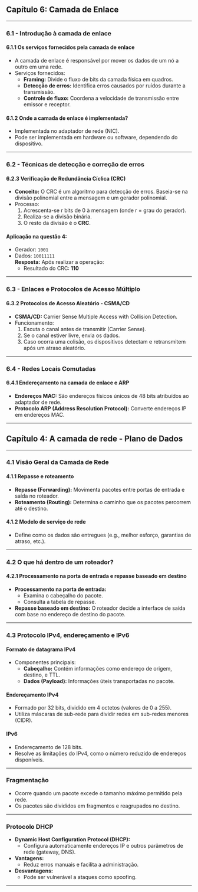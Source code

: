 
## **Capítulo 6: Camada de Enlace**

---

### **6.1 - Introdução à camada de enlace**

#### **6.1.1 Os serviços fornecidos pela camada de enlace**

- A camada de enlace é responsável por mover os dados de um nó a outro em uma rede.
- Serviços fornecidos:
    - **Framing:** Divide o fluxo de bits da camada física em quadros.
    - **Detecção de erros:** Identifica erros causados por ruídos durante a transmissão.
    - **Controle de fluxo:** Coordena a velocidade de transmissão entre emissor e receptor.

#### **6.1.2 Onde a camada de enlace é implementada?**

- Implementada no adaptador de rede (NIC).
- Pode ser implementada em hardware ou software, dependendo do dispositivo.

---

### **6.2 - Técnicas de detecção e correção de erros**

#### **6.2.3 Verificação de Redundância Cíclica (CRC)**

- **Conceito:** O CRC é um algoritmo para detecção de erros. Baseia-se na divisão polinomial entre a mensagem e um gerador polinomial.
- Processo:
    1. Acrescenta-se r bits de 0 à mensagem (onde r = grau do gerador).
    2. Realiza-se a divisão binária.
    3. O resto da divisão é o **CRC**.

#### **Aplicação na questão 4:**

- Gerador: `1001`
- Dados: `10011111`  
    **Resposta:** Após realizar a operação:
    - Resultado do CRC: **110**

---

### **6.3 - Enlaces e Protocolos de Acesso Múltiplo**

#### **6.3.2 Protocolos de Acesso Aleatório - CSMA/CD**

- **CSMA/CD:** Carrier Sense Multiple Access with Collision Detection.
- Funcionamento:
    1. Escuta o canal antes de transmitir (Carrier Sense).
    2. Se o canal estiver livre, envia os dados.
    3. Caso ocorra uma colisão, os dispositivos detectam e retransmitem após um atraso aleatório.

---

### **6.4 - Redes Locais Comutadas**

#### **6.4.1 Endereçamento na camada de enlace e ARP**

- **Endereços MAC:** São endereços físicos únicos de 48 bits atribuídos ao adaptador de rede.
- **Protocolo ARP (Address Resolution Protocol):** Converte endereços IP em endereços MAC.

---

## **Capítulo 4: A camada de rede - Plano de Dados**

---

### **4.1 Visão Geral da Camada de Rede**

#### **4.1.1 Repasse e roteamento**

- **Repasse (Forwarding):** Movimenta pacotes entre portas de entrada e saída no roteador.
- **Roteamento (Routing):** Determina o caminho que os pacotes percorrem até o destino.

#### **4.1.2 Modelo de serviço de rede**

- Define como os dados são entregues (e.g., melhor esforço, garantias de atraso, etc.).

---

### **4.2 O que há dentro de um roteador?**

#### **4.2.1 Processamento na porta de entrada e repasse baseado em destino**

- **Processamento na porta de entrada:**
    - Examina o cabeçalho do pacote.
    - Consulta a tabela de repasse.
- **Repasse baseado em destino:** O roteador decide a interface de saída com base no endereço de destino do pacote.

---

### **4.3 Protocolo IPv4, endereçamento e IPv6**

#### **Formato de datagrama IPv4**

- Componentes principais:
    - **Cabeçalho:** Contém informações como endereço de origem, destino, e TTL.
    - **Dados (Payload):** Informações úteis transportadas no pacote.

#### **Endereçamento IPv4**

- Formado por 32 bits, dividido em 4 octetos (valores de 0 a 255).
- Utiliza máscaras de sub-rede para dividir redes em sub-redes menores (CIDR).

#### **IPv6**

- Endereçamento de 128 bits.
- Resolve as limitações do IPv4, como o número reduzido de endereços disponíveis.

---

### **Fragmentação**

- Ocorre quando um pacote excede o tamanho máximo permitido pela rede.
- Os pacotes são divididos em fragmentos e reagrupados no destino.

---

### **Protocolo DHCP**

- **Dynamic Host Configuration Protocol (DHCP):**
    - Configura automaticamente endereços IP e outros parâmetros de rede (gateway, DNS).
- **Vantagens:**
    - Reduz erros manuais e facilita a administração.
- **Desvantagens:**
    - Pode ser vulnerável a ataques como spoofing.

---